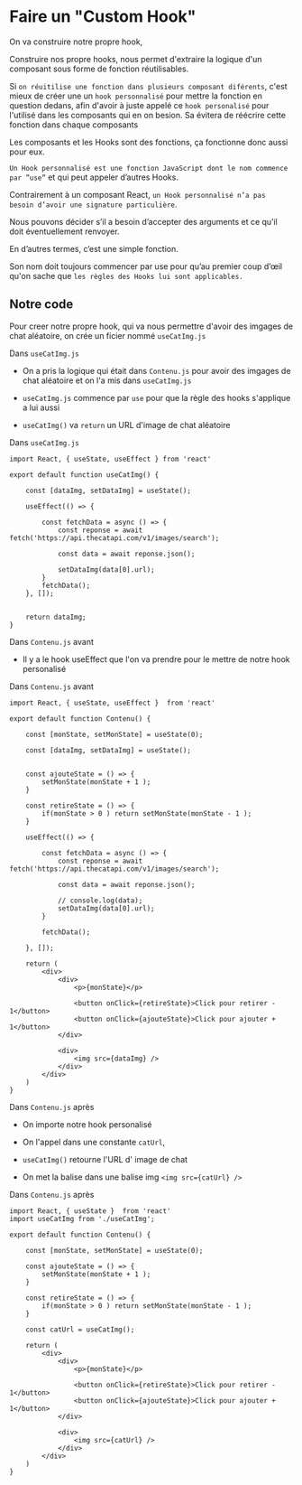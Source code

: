 # Faire un "Custom Hook"

On va construire notre propre hook,

Construire nos propre hooks, nous permet d'extraire la logique d'un composant sous forme de fonction réutilisables.

Si `on réuitilise une fonction dans plusieurs composant diférents`, c'est mieux de créer une un `hook personnalisé` pour mettre la fonction en question dedans, afin d'avoir à juste appelé ce `hook personalisé` pour l'utilisé dans les composants qui en on besion. Sa évitera de réécrire cette fonction dans chaque composants

Les composants et les Hooks sont des fonctions, ça fonctionne donc aussi pour eux. 

`Un Hook personnalisé est une fonction JavaScript dont le nom commence par ”use”` et qui peut appeler d’autres Hooks.

Contrairement à un composant React, `un Hook personnalisé n’a pas besoin d’avoir une signature particulière`. 

Nous pouvons décider s’il a besoin d’accepter des arguments et ce qu’il doit éventuellement renvoyer. 

En d’autres termes, c’est une simple fonction. 

Son nom doit toujours commencer par use pour qu’au premier coup d’œil qu'on sache que `les règles des Hooks lui sont applicables.`


## Notre code

Pour creer notre propre hook, qui va nous permettre d'avoir des imgages de chat aléatoire, on crée un ficier nommé `useCatImg.js` 

Dans `useCatImg.js`

- On a pris la logique qui était dans `Contenu.js` pour avoir des imgages de chat aléatoire et on l'a mis dans `useCatImg.js` 

- `useCatImg.js` commence par `use` pour que la règle des hooks s'applique a lui aussi

- `useCatImg()` va `return` un URL d'image de chat aléatoire

Dans `useCatImg.js`

    import React, { useState, useEffect } from 'react'

    export default function useCatImg() {

        const [dataImg, setDataImg] = useState();

        useEffect(() => {

            const fetchData = async () => {
                const reponse = await fetch('https://api.thecatapi.com/v1/images/search');

                const data = await reponse.json();

                setDataImg(data[0].url);
            }
            fetchData();
        }, []);


        return dataImg;
    }


Dans `Contenu.js` avant

- Il y a le hook useEffect que l'on va prendre pour le mettre de notre hook personalisé

Dans `Contenu.js` avant

    import React, { useState, useEffect }  from 'react'

    export default function Contenu() {

        const [monState, setMonState] = useState(0);

        const [dataImg, setDataImg] = useState();


        const ajouteState = () => {
            setMonState(monState + 1 );
        }

        const retireState = () => {
            if(monState > 0 ) return setMonState(monState - 1 );
        }

        useEffect(() => {

            const fetchData = async () => {
                const reponse = await fetch('https://api.thecatapi.com/v1/images/search');

                const data = await reponse.json();

                // console.log(data);
                setDataImg(data[0].url);
            }

            fetchData();

        }, []);

        return (
            <div>
                <div>
                    <p>{monState}</p>

                    <button onClick={retireState}>Click pour retirer - 1</button>
                    <button onClick={ajouteState}>Click pour ajouter + 1</button>
                </div>

                <div>
                    <img src={dataImg} />
                </div>
            </div>
        )
    }


Dans `Contenu.js` après

- On importe notre hook personalisé

- On l'appel dans une constante `catUrl`, 

- `useCatImg()` retourne l'URL d' image de chat

- On met la balise dans une balise img `<img src={catUrl} />`

Dans `Contenu.js` après

    import React, { useState }  from 'react'
    import useCatImg from './useCatImg';

    export default function Contenu() {

        const [monState, setMonState] = useState(0);

        const ajouteState = () => {
            setMonState(monState + 1 );
        }

        const retireState = () => {
            if(monState > 0 ) return setMonState(monState - 1 );
        }

        const catUrl = useCatImg();    

        return (
            <div>
                <div>
                    <p>{monState}</p>

                    <button onClick={retireState}>Click pour retirer - 1</button>
                    <button onClick={ajouteState}>Click pour ajouter + 1</button>
                </div>

                <div>
                    <img src={catUrl} />
                </div>
            </div>
        )
    }


